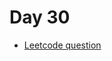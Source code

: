 # Day 30

- [Leetcode question](https://leetcode.com/problems/maximum-absolute-sum-of-any-subarray/?envType=daily-question&envId=2025-02-26)
